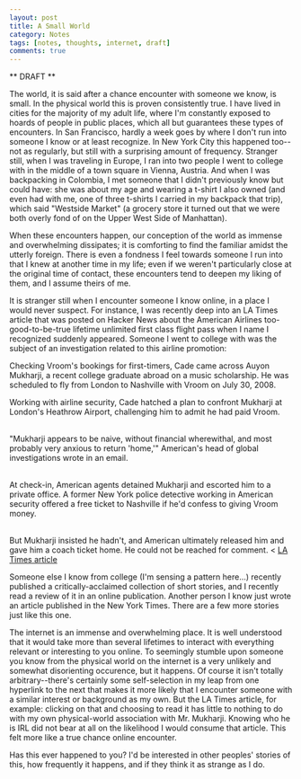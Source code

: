 ```yaml
---
layout: post
title: A Small World
category: Notes
tags: [notes, thoughts, internet, draft]
comments: true
---
```

** DRAFT **
<p>
The world, it is said after a chance encounter with someone we know, is small. In the physical world this is proven consistently true. I have lived in cities for the majority of my adult life, where I'm constantly exposed to hoards of people in public places, which all but guarantees these types of encounters. In San Francisco, hardly a week goes by where I don't run into someone I know or at least recognize. In New York City this happened too--not as regularly, but still with a surprising amount of frequency. Stranger still, when I was traveling in Europe, I ran into two people I went to college with in the middle of a town square in Vienna, Austria. And when I was backpacking in Colombia, I met someone that I didn't previously know but could have: she was about my age and wearing a t-shirt I also owned (and even had with me, one of three t-shirts I carried in my backpack that trip), which said "Westside Market" (a grocery store it turned out that we were both overly fond of on the Upper West Side of Manhattan).</p>

<p>When these encounters happen, our conception of the world as immense and overwhelming dissipates; it is comforting to find the familiar amidst the utterly foreign. There is even a fondness I feel towards someone I run into that I knew at another time in my life; even if we weren't particularly close at the original time of contact, these encounters tend to deepen my liking of them, and I assume theirs of me.</p>

<p>
It is stranger still when I encounter someone I know online, in a place I would never suspect. For instance, I was recently deep into an LA Times article that was posted on Hacker News about the American Airlines too-good-to-be-true lifetime unlimited first class flight pass when I name I recognized suddenly appeared. Someone I went to college with was the subject of an investigation related to this airline promotion:</p>


<quote>
Checking Vroom's bookings for first-timers, Cade came across Auyon Mukharji, a recent college graduate abroad on a music scholarship. He was scheduled to fly from London to Nashville with Vroom on July 30, 2008.<br>

Working with airline security, Cade hatched a plan to confront Mukharji at London's Heathrow Airport, challenging him to admit he had paid Vroom.<br><br>

"Mukharji appears to be naive, without financial wherewithal, and most probably very anxious to return 'home,'" American's head of global investigations wrote in an email.<br><br>

At check-in, American agents detained Mukharji and escorted him to a private office. A former New York police detective working in American security offered a free ticket to Nashville if he'd confess to giving Vroom money.<br><br>

But Mukharji insisted he hadn't, and American ultimately released him and gave him a coach ticket home. He could not be reached for comment.
</quote><
<a href="http://articles.latimes.com/2012/may/05/business/la-fi-0506-golden-ticket-20120506">LA Times article</a>

<p>Someone else I know from college (I'm sensing a pattern here...) recently published a critically-acclaimed collection of short stories, and I recently read a review of it in an online publication. Another person I know just wrote an article published in the New York Times. There are a few more stories just like this one.</p>

<p>
The internet is an immense and overwhelming place. It is well understood that it would take more than several lifetimes to interact with everything relevant or interesting to you online. To seemingly stumble upon someone you know from the physical world on the internet is a very unlikely and somewhat disorienting occurence, but it happens. Of course it isn't totally arbitrary--there's certainly some self-selection in my leap from one hyperlink to the next that makes it more likely that I encounter someone with a similar interest or background as my own. But the LA Times article, for example: clicking on that and choosing to read it has little to nothing to do with my own physical-world association with Mr. Mukharji. Knowing who he is IRL did not bear at all on the likelihood I would consume that article. This felt more like a true chance online encounter.</p>

<p>Has this ever happened to you? I'd be interested in other peoples' stories of this, how frequently it happens, and if they think it as strange as I do.</p>


